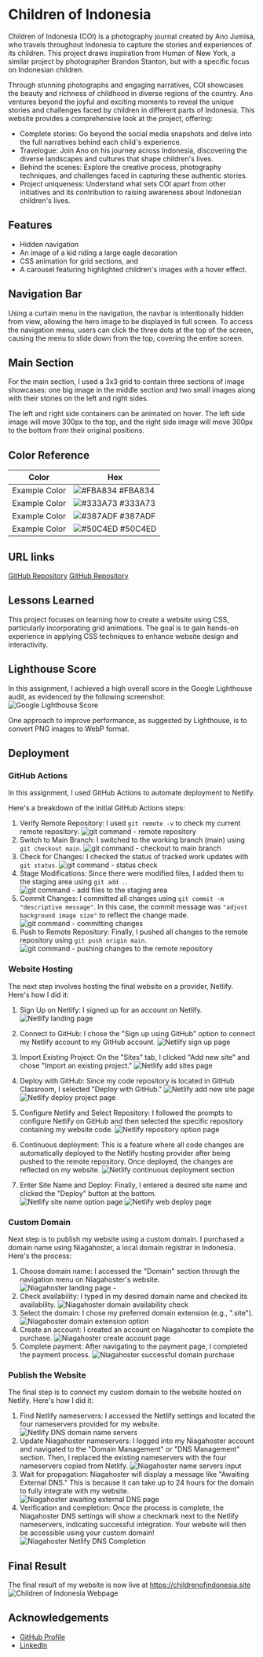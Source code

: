 # Children of Indonesia

Children of Indonesia (COI) is a photography journal created by Ano Jumisa, who travels throughout Indonesia to capture the stories and experiences of its children. This project draws inspiration from Human of New York, a similar project by photographer Brandon Stanton, but with a specific focus on Indonesian children.

Through stunning photographs and engaging narratives, COI showcases the beauty and richness of childhood in diverse regions of the country. Ano ventures beyond the joyful and exciting moments to reveal the unique stories and challenges faced by children in different parts of Indonesia. This website provides a comprehensive look at the project, offering:

-   Complete stories: Go beyond the social media snapshots and delve into the full narratives behind each child's experience.
-   Travelogue: Join Ano on his journey across Indonesia, discovering the diverse landscapes and cultures that shape children's lives.
-   Behind the scenes: Explore the creative process, photography techniques, and challenges faced in capturing these authentic stories.
-   Project uniqueness: Understand what sets COI apart from other initiatives and its contribution to raising awareness about Indonesian children's lives.

## Features

-   Hidden navigation
-   An image of a kid riding a large eagle decoration
-   CSS animation for grid sections, and
-   A carousel featuring highlighted children's images with a hover effect.

## Navigation Bar

Using a curtain menu in the navigation, the navbar is intentionally hidden from view, allowing the hero image to be displayed in full screen. To access the navigation menu, users can click the three dots at the top of the screen, causing the menu to slide down from the top, covering the entire screen.

## Main Section

For the main section, I used a 3x3 grid to contain three sections of image showcases: one big image in the middle section and two small images along with their stories on the left and right sides.

The left and right side containers can be animated on hover. The left side image will move 300px to the top, and the right side image will move 300px to the bottom from their original positions.

## Color Reference

| Color         | Hex                                                              |
| ------------- | ---------------------------------------------------------------- |
| Example Color | ![#FBA834](https://via.placeholder.com/10/FBA834?text=+) #FBA834 |
| Example Color | ![#333A73](https://via.placeholder.com/10/333A73?text=+) #333A73 |
| Example Color | ![#387ADF](https://via.placeholder.com/10/387ADF?text=+) #387ADF |
| Example Color | ![#50C4ED](https://via.placeholder.com/10/50C4ED?text=+) #50C4ED |

## URL links

[GitHub Repository](https://github.com/RevoU-FSSE-4/module-2-anojumisa)
[GitHub Repository](https://github.com/RevoU-FSSE-4/module-2-anojumisa)

## Lessons Learned

This project focuses on learning how to create a website using CSS, particularly incorporating grid animations. The goal is to gain hands-on experience in applying CSS techniques to enhance website design and interactivity.

## Lighthouse Score

In this assignment, I achieved a high overall score in the Google Lighthouse audit, as evidenced by the following screenshot:
![Google Lighthouse Score](/readme%20assets/Screenshot%202024-03-01%20195201.png)

One approach to improve performance, as suggested by Lighthouse, is to convert PNG images to WebP format.

## Deployment

### GitHub Actions

In this assignment, I used GitHub Actions to automate deployment to Netlify.

Here's a breakdown of the initial GitHub Actions steps:

1. Verify Remote Repository: I used `git remote -v` to check my current remote repository.
   ![git command - remote repository](/readme%20assets/Screenshot%202024-02-29%20195019.png)
2. Switch to Main Branch: I switched to the working branch (main) using `git checkout main`.
   ![git command - checkout to main branch](/readme%20assets/Screenshot%202024-02-29%20190605.png)
3. Check for Changes: I checked the status of tracked work updates with `git status`.
   ![git command - status check](/readme%20assets/Screenshot%202024-02-29%20190825.png)
4. Stage Modifications: Since there were modified files, I added them to the staging area using `git add .`.
   ![git command - add files to the staging area](/readme%20assets/Screenshot%202024-02-29%20194754.png)
5. Commit Changes: I committed all changes using `git commit -m "descriptive message"`. In this case, the commit message was `"adjust background image size"` to reflect the change made.
   ![git command - committing changes](/readme%20assets/Screenshot%202024-02-29%20195048.png)
6. Push to Remote Repository: Finally, I pushed all changes to the remote repository using `git push origin main`.
   ![git command - pushing changes to the remote repository](/readme%20assets/Screenshot%202024-02-29%20195117.png)

### Website Hosting

The next step involves hosting the final website on a provider, Netlify. Here's how I did it:

1. Sign Up on Netlify: I signed up for an account on Netlify.
   ![Netlify landing page](/readme%20assets/Screenshot%202024-02-28%20211008.png)
2. Connect to GitHub: I chose the "Sign up using GitHub" option to connect my Netlify account to my GitHub account.
   ![Netlify sign up page](/readme%20assets/Screenshot%202024-02-28%20211108.png)
3. Import Existing Project: On the "Sites" tab, I clicked "Add new site" and chose "Import an existing project."
   ![Netlify add sites page](/readme%20assets/Screenshot%202024-02-28%20215814.png)
4. Deploy with GitHub: Since my code repository is located in GitHub Classroom, I selected "Deploy with GitHub."
   ![Netlify add new site page](/readme%20assets/Screenshot%202024-02-28%20215907.png)
   ![Netlify deploy project page](/readme%20assets/Screenshot%202024-02-28%20215933.png)
5. Configure Netlify and Select Repository: I followed the prompts to configure Netlify on GitHub and then selected the specific repository containing my website code.
   ![Netlify repository option page](/readme%20assets/Screenshot%202024-02-28%20220140.png)

6. Continuous deployment: This is a feature where all code changes are automatically deployed to the Netlify hosting provider after being pushed to the remote repository. Once deployed, the changes are reflected on my website.
   ![Netlify continuous deployment section](/readme%20assets/Screenshot%202024-02-29%20224440.png)

7. Enter Site Name and Deploy: Finally, I entered a desired site name and clicked the "Deploy" button at the bottom.
   ![Netlify site name option page](/readme%20assets/Screenshot%202024-02-28%20221221.png)
   ![Netlify web deploy page](/readme%20assets/Screenshot%202024-02-28%20221253.png)

### Custom Domain

Next step is to publish my website using a custom domain. I purchased a domain name using Niagahoster, a local domain registrar in Indonesia. Here's the process:

1. Choose domain name: I accessed the "Domain" section through the navigation menu on Niagahoster's website.
   ![Niagahoster landing page - ](/readme%20assets/Screenshot%202024-02-28%20211918.png)
2. Check availability: I typed in my desired domain name and checked its availability.
   ![Niagahoster domain availability check](/readme%20assets/Screenshot%202024-02-28%20212240.png)
3. Select the domain: I chose my preferred domain extension (e.g., ".site").
   ![Niagahoster domain extension option](/readme%20assets/Screenshot%202024-02-28%20212340.png)
4. Create an account: I created an account on Niagahoster to complete the purchase.
   ![Niagahoster create account page](/readme%20assets/Screenshot%202024-02-28%20212455.png)
5. Complete payment: After navigating to the payment page, I completed the payment process.
   ![Niagahoster successful domain purchase](/readme%20assets/Screenshot%202024-02-28%20213423.png)

### Publish the Website

The final step is to connect my custom domain to the website hosted on Netlify. Here's how I did it:

1. Find Netlify nameservers: I accessed the Netlify settings and located the four nameservers provided for my website.
   ![Netlify DNS domain name servers](/readme%20assets/Screenshot%202024-02-28%20222450.png)
2. Update Niagahoster nameservers: I logged into my Niagahoster account and navigated to the "Domain Management" or "DNS Management" section. Then, I replaced the existing nameservers with the four nameservers copied from Netlify.
   ![Niagahoster name servers input](/readme%20assets/Screenshot%202024-02-28%20222837.png)
3. Wait for propagation: Niagahoster will display a message like "Awaiting External DNS." This is because it can take up to 24 hours for the domain to fully integrate with my website.
   ![Niagahoster awaiting external DNS page](/readme%20assets/Screenshot%202024-02-28%20221850.png)
4. Verification and completion: Once the process is complete, the Niagahoster DNS settings will show a checkmark next to the Netlify nameservers, indicating successful integration. Your website will then be accessible using your custom domain!
   ![Niagahoster Netlify DNS Completion](/readme%20assets/Screenshot%202024-02-28%20224000.png)

## Final Result

The final result of my website is now live at https://childrenofindonesia.site
![Children of Indonesia Webpage](/readme%20assets/Screenshot%202024-02-29%20at%2020-12-32%20Children%20of%20Indonesia.png)

## Acknowledgements

-   [GitHub Profile](https://github.com/anojumisa)
-   [LinkedIn](https://www.linkedin.com/in/anojumisa/)
